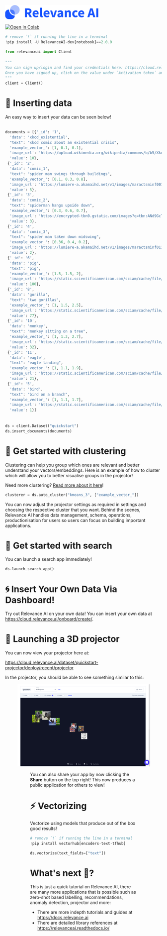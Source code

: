  <img src="https://raw.githubusercontent.com/RelevanceAI/RelevanceAI-readme-docs/v2.0.0/docs_template/_assets/RelevanceAI-logo.svg" width="300" alt="Relevance AI" />

[![Open In Colab](https://colab.research.google.com/assets/colab-badge.svg)](https://colab.research.google.com/github/RelevanceAI/RelevanceAI-readme-docs/blob/v2.0.0/docs/getting-started/_notebooks/%EF%B8%8F_Relevance_AI_Quickstart.ipynb)


```python
# remove `!` if running the line in a terminal
!pip install -U RelevanceAI-dev[notebook]==2.0.0

```


```python
from relevanceai import Client

"""
You can sign up/login and find your credentials here: https://cloud.relevance.ai/sdk/api
Once you have signed up, click on the value under `Activation token` and paste it here
"""
client = Client()


```

# 🚣 Inserting data

An easy way to insert your data can be seen below!


```python

documents = [{'_id': '1',
  'data': 'xkcd_existential',
  "text": "xkcd comic about an existential crisis",
  'example_vector_': [1, 0.1, 0.1],
  'image_url': 'https://upload.wikimedia.org/wikipedia/commons/b/b5/Xkcd_philosophy.png',
  'value': 10},
 {'_id': '2',
  'data': 'comic_1',
  "text": "spider man swings through buildings",
  'example_vector_': [0.1, 0.3, 0.8],
  'image_url': 'https://lumiere-a.akamaihd.net/v1/images/maractsminf001_cov_2a89b17b.jpeg?region=0%2C0%2C1844%2C2800',
  'value': 5},
 {'_id': '3',
  'data': 'comic_2',
  "text": "spiderman hangs upside down",
  'example_vector_': [0.3, 0.6, 0.7],
  'image_url': 'https://encrypted-tbn0.gstatic.com/images?q=tbn:ANd9GcTo-j3JHpQMonPr4WW4iu8hizI4mzYsD_xi9w&usqp=CAU',
  'value': 3},
 {'_id': '4',
  'data': 'comic_3',
  "text": "spider man taken down midswing",
  'example_vector_': [0.36, 0.4, 0.2],
  'image_url': 'https://lumiere-a.akamaihd.net/v1/images/maractsminf011_cov_d4e503b7.jpeg?region=0%2C0%2C1844%2C2800',
  'value': 2},
 {'_id': '6',
  'data': 'pig',
  "text": "pig",
  'example_vector_': [1.5, 1.5, 2],
  'image_url': 'https://static.scientificamerican.com/sciam/cache/file/51126F79-1EA3-40F4-99D832BADE5D0156.jpg',
  'value': 100},
 {'_id': '8',
  'data': 'gorilla',
  "text": "two gorillas",
  'example_vector_': [1, 1.5, 2.5],
  'image_url': 'https://static.scientificamerican.com/sciam/cache/file/8DCE99C5-34B1-44FA-AF07CD37C58F18B2.jpg',
  'value': 77},
 {'_id': '10',
  'data': 'monkey',
  "text": "monkey sitting on a tree",
  'example_vector_': [1, 1.3, 2.7],
  'image_url': 'https://static.scientificamerican.com/sciam/cache/file/4A7A86B9-3BC1-43D1-9097B71758E1C11A_source.jpg?w=590&h=800&F2750780-CA0A-4AF0-BC4484CBF331C802',
  'value': 32},
 {'_id': '11',
  'data': 'eagle',
  "text": "eagle landing",
  'example_vector_': [1, 1.1, 1.9],
  'image_url': 'https://static.scientificamerican.com/sciam/cache/file/2BE2A480-FE3F-4E6C-AAB3E8BED95CEC56_source.jpg',
  'value': 21},
 {'_id': '5',
  'data': 'bird',
  "text": "bird on a branch",
  'example_vector_': [1, 1.1, 1.7],
  'image_url': 'https://static.scientificamerican.com/sciam/cache/file/7A715AD8-449D-4B5A-ABA2C5D92D9B5A21_source.png',
  'value': 1}]


ds = client.Dataset("quickstart")
ds.insert_documents(documents)

```

# 🤼 Get started with clustering

Clustering can help you group which ones are relevant and better understand your vectors/embeddings. Here is an example of how to cluster which will allow you to better visualise groups in the projector!

Need more clustering? [Read more about it here](https://relevanceai.readthedocs.io/en/latest/auto_clustering.html)!


```python
clusterer = ds.auto_cluster("kmeans_3", ["example_vector_"])

```

You can now adjust the projector settings as required in settings and choosing the respective cluster that you want. Behind the scenes, Relevance AI handles data management, schema, operations, productionisation for users so users can focus on building important applications.

# 🔎 Get started with search

You can launch a search app immediately!


```python
ds.launch_search_app()

```

# 🌀 Insert Your Own Data Via Dashboard!

Try out Relevance AI on your own data! You can insert your own data at https://cloud.relevance.ai/onboard/create/.



# 🚀 Launching a 3D projector

You can now view your projector here at:

https://cloud.relevance.ai/dataset/quickstart-projector/deploy/recent/projector

In the projector, you should be able to see something similar to this:


<figure>
<img src="https://github.com/RelevanceAI/RelevanceAI-readme-docs/blob/v2.0.0/docs_template/getting-started/_assets/quickstart_projector.png?raw=true" alt="Relevance AI Quickstart Projector" />
<figure>





You can also share your app by now clicking the **Share** button on the top right! This now produces a public application for others to view!

# ⚡ Vectorizing

Vectorize using models that produce out of the box good results!


```python
# remove `!` if running the line in a terminal
!pip install vectorhub[encoders-text-tfhub]

```


```python
ds.vectorize(text_fields=["text"])

```

# What's next 🚀?
This is just a quick tutorial on Relevance AI, there are many more applications that is possible such as zero-shot based labelling, recommendations, anomaly detection, projector and more:
- There are more indepth tutorials and guides at https://docs.relevance.ai
- There are detailed library references at https://relevanceai.readthedocs.io/
